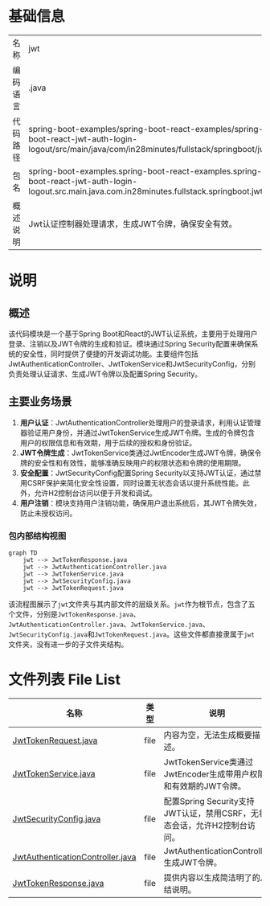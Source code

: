 # 基础信息

|      |      |
|------|------|
| 名称 | jwt |
| 编码语言 | .java |
| 代码路径 | spring-boot-examples/spring-boot-react-examples/spring-boot-react-jwt-auth-login-logout/backend-spring-boot-react-jwt-auth-login-logout/src/main/java/com/in28minutes/fullstack/springboot/jwt/basic/authentication/springbootjwtauthloginlogout/jwt |
| 包名 | spring-boot-examples.spring-boot-react-examples.spring-boot-react-jwt-auth-login-logout.backend-spring-boot-react-jwt-auth-login-logout.src.main.java.com.in28minutes.fullstack.springboot.jwt.basic.authentication.springbootjwtauthloginlogout.jwt |
| 概述说明 | Jwt认证控制器处理请求，生成JWT令牌，确保安全有效。 |

# 说明

## 概述
该代码模块是一个基于Spring Boot和React的JWT认证系统，主要用于处理用户登录、注销以及JWT令牌的生成和验证。模块通过Spring Security配置来确保系统的安全性，同时提供了便捷的开发调试功能。主要组件包括JwtAuthenticationController、JwtTokenService和JwtSecurityConfig，分别负责处理认证请求、生成JWT令牌以及配置Spring Security。

## 主要业务场景
1. **用户认证**：JwtAuthenticationController处理用户的登录请求，利用认证管理器验证用户身份，并通过JwtTokenService生成JWT令牌。生成的令牌包含用户的权限信息和有效期，用于后续的授权和身份验证。
2. **JWT令牌生成**：JwtTokenService类通过JwtEncoder生成JWT令牌，确保令牌的安全性和有效性，能够准确反映用户的权限状态和令牌的使用期限。
3. **安全配置**：JwtSecurityConfig配置Spring Security以支持JWT认证，通过禁用CSRF保护来简化安全性设置，同时设置无状态会话以提升系统性能。此外，允许H2控制台访问以便于开发和调试。
4. **用户注销**：模块支持用户注销功能，确保用户退出系统后，其JWT令牌失效，防止未授权访问。


### 包内部结构视图

```mermaid
graph TD
    jwt --> JwtTokenResponse.java
    jwt --> JwtAuthenticationController.java
    jwt --> JwtTokenService.java
    jwt --> JwtSecurityConfig.java
    jwt --> JwtTokenRequest.java
```

该流程图展示了`jwt`文件夹与其内部文件的层级关系。`jwt`作为根节点，包含了五个文件，分别是`JwtTokenResponse.java`、`JwtAuthenticationController.java`、`JwtTokenService.java`、`JwtSecurityConfig.java`和`JwtTokenRequest.java`。这些文件都直接隶属于`jwt`文件夹，没有进一步的子文件夹结构。

# 文件列表 File List

| 名称   | 类型  | 说明 |
|-------|------|-------------|
| [JwtTokenRequest.java](JwtTokenRequest.md) | file | 内容为空，无法生成概要描述。 |
| [JwtTokenService.java](JwtTokenService.md) | file | JwtTokenService类通过JwtEncoder生成带用户权限和有效期的JWT令牌。 |
| [JwtSecurityConfig.java](JwtSecurityConfig.md) | file | 配置Spring Security支持JWT认证，禁用CSRF，无状态会话，允许H2控制台访问。 |
| [JwtAuthenticationController.java](JwtAuthenticationController.md) | file | JwtAuthenticationController生成JWT令牌。 |
| [JwtTokenResponse.java](JwtTokenResponse.md) | file | 提供内容以生成简洁明了的总结说明。 |



